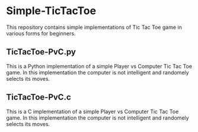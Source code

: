 # Simple-TicTacToe
This repository contains simple implementations of Tic Tac Toe game in various forms for beginners. 

## TicTacToe-PvC.py 
This is a Python implementation of a simple Player vs Computer Tic Tac Toe game.
In this implementation the computer is not intelligent and randomely selects its moves.

## TicTacToe-PvC.c 
This is a C implementation of a simple Player vs Computer Tic Tac Toe game.
In this implementation the computer is not intelligent and randomely selects its moves.


